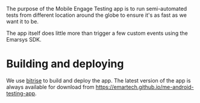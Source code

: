 The purpose of the Mobile Engage Testing app is to run semi-automated tests from different location around the globe to ensure it's as fast as we want it to be.

The app itself does little more than trigger a few custom events using the Emarsys SDK.

# Building and deploying

We use [bitrise](https://app.bitrise.io/app/ebc0c4c693995c67) to build and deploy the app. The latest version of the app is always available for download from https://emartech.github.io/me-android-testing-app.
